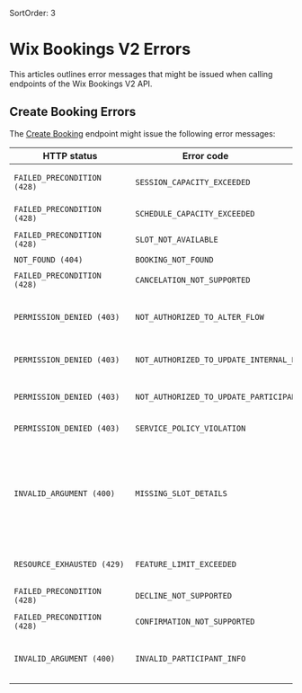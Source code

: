 SortOrder: 3
# Wix Bookings V2 Errors


This articles outlines error messages that might be issued when calling 
endpoints of the Wix Bookings V2 API.


## Create Booking Errors


The [Create Booking](https://dev.wix.com/api/rest/wix-bookings/bookings-v2/create-booking) endpoint might issue the following error messages:

| <div style="width:200px">HTTP status</div> | <div style="width:250px">Error code</div>                                 | <div style="width:280px">Error message </div>                                                                                                                   | <div style="width:300px">Troubleshooting </div>                                                                                                                                                                                                                         |
|--------------------------------------------|---------------------------------------------------------------------------|-----------------------------------------------------------------------------------------------------------------------------------------------------------------|-------------------------------------------------------------------------------------------------------------------------------------------------------------------------------------------------------------------------------------------------------------------------|
| `FAILED_PRECONDITION (428)` | `SESSION_CAPACITY_EXCEEDED` | Not enough available spots for session `<sessionId>`. | Make sure that the booking doesn't exceed the [session's](https://dev.wix.com/api/rest/wix-bookings/schedules-and-sessions/session/get-session) `capacity` and `remainingCapacity`. |
| `FAILED_PRECONDITION (428)` | `SCHEDULE_CAPACITY_EXCEEDED` | Not enough available spots for schedule `<scheduleId>`. | Make sure that the booking doesn't exceed the [schedule's](https://dev.wix.com/api/rest/wix-bookings/schedules-and-sessions/schedule/schedule-object) `capacity`. |
| `FAILED_PRECONDITION (428)` | `SLOT_NOT_AVAILABLE` | The specified slot isn't available. | Make sure to [check](https://bo.wix.com/wix-docs/rest/bookings/availabilitycalendar---wip/get-slot-availability) that the requested slot is still available. |
| `NOT_FOUND (404)` | `BOOKING_NOT_FOUND` | Booking `<bookingId>` doesn't exist. | Make sure that the booking exists. |
| `FAILED_PRECONDITION (428)` | `CANCELATION_NOT_SUPPORTED` | You can't cancel a booking with status `<status>`. | You can only cancel bookings with a status of `CONFIRMED` or `WAITING_LIST`. |
| `PERMISSION_DENIED (403)` | `NOT_AUTHORIZED_TO_ALTER_FLOW` | The requested action alters the standard Wix Bookings flow. You don't have sufficient permissions to do so. | You must have the `MANAGE BOOKINGS` permission scope to alter the standard Wix Bookings flow. |
| `PERMISSION_DENIED (403)` | `NOT_AUTHORIZED_TO_UPDATE_INTERNAL_BUSINESS_NOTE` | The requested action updates `internalBusinessNote`. You don't have sufficient permissions to do so. | You must have the `MANAGE BOOKINGS` permission scope to update `internalBusinessNote`. |
| `PERMISSION_DENIED (403)` | `NOT_AUTHORIZED_TO_UPDATE_PARTICIPANTS_INFO` | The requested action updates `participantsInfo`. You don't have sufficient permissions to do so. | You must have the `MANAGE BOOKINGS` permission scope to update `participantsInfo`. |
| `PERMISSION_DENIED (403)` | `SERVICE_POLICY_VIOLATION` | The requested action violates the service's `<serviceId>` policy. | Make sure that your update complies with the [service's](https://dev.wix.com/api/rest/wix-bookings/services/service/service-object) policies. |
| `INVALID_ARGUMENT (400)`  | `MISSING_SLOT_DETAILS` | The provided `slot` is missing required fields. | When creating or rescheduling a booking for a class or an appointment, you can pass a session ID. Then, the slot's details are automatically calculated. If you omit the session ID, you must pass all of these fields: `startDate`, `endDate`, `location.locationType`, `resource.id`, and `scheduleId`. |
| `RESOURCE_EXHAUSTED (429)` | `FEATURE_LIMIT_EXCEEDED` | The requested action exceeds the limit for calling `<feature>`. | Make sure that you don't call any Wix Bookings endpoint more than its allowed limit. |
| `FAILED_PRECONDITION (428)` | `DECLINE_NOT_SUPPORTED` | It isn't supported to decline a booking with status `<status>`.  | You can only decline bookings with a status of `CREATED` or `PENDING`.  |
| `FAILED_PRECONDITION (428)` | `CONFIRMATION_NOT_SUPPORTED` | It isn't supported to confirm a booking with status `<status>`.  | You can only confirm bookings with a status of `CREATED` or `PENDING`.  |
| `INVALID_ARGUMENT (400)` | `INVALID_PARTICIPANT_INFO` | The requested action is missing or includes conflicting information about the participants. | Make sure that you pass exactly 1 of these fields: `participantsChoices`, `totalParticipants`, or `numberOfParticipants`. |